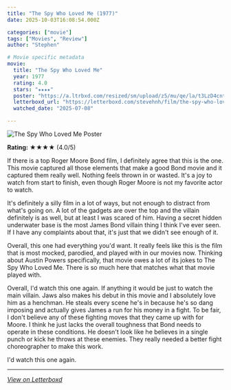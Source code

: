 ```yaml
---
title: "The Spy Who Loved Me (1977)"
date: 2025-10-03T16:08:54.000Z

categories: ["movie"]
tags: ["Movies", "Review"]
author: "Stephen"

# Movie specific metadata
movie:
  title: "The Spy Who Loved Me"
  year: 1977
  rating: 4.0
  stars: "★★★★"
  poster: "https://a.ltrbxd.com/resized/sm/upload/z5/mu/qe/la/t3LzD4cntRTfGJYtD01jXxaMnd9-0-600-0-900-crop.jpg?v=5b3e7f8b3f"
  letterboxd_url: "https://letterboxd.com/stevehnh/film/the-spy-who-loved-me/"
  watched_date: "2025-07-08"

---
```


![The Spy Who Loved Me Poster](https://a.ltrbxd.com/resized/sm/upload/z5/mu/qe/la/t3LzD4cntRTfGJYtD01jXxaMnd9-0-600-0-900-crop.jpg?v=5b3e7f8b3f)

**Rating:** ★★★★ (4.0/5)

If there is a top Roger Moore Bond film, I definitely agree that this is the one. This movie captured all those elements that make a good Bond movie and it captured them really well. Nothing feels thrown in or wasted. It's a joy to watch from start to finish, even though Roger Moore is not my favorite actor to watch.

It's definitely a silly film in a lot of ways, but not enough to distract from what's going on. A lot of the gadgets are over the top and the villain definitely is as well, but at least I was scared of him. Having a secret hidden underwater base is the most James Bond villain thing I think I've ever seen. If I have any complaints about that, it's just that we didn't see enough of it. 

Overall, this one had everything you'd want. It really feels like this is the film that is most mocked, parodied, and played with in our movies now. Thinking about Austin Powers specifically, that movie owes a lot of its jokes to The Spy Who Loved Me. There is so much here that matches what that movie played with.

Overall, I'd watch this one again. If anything it would be just to watch the main villain. Jaws also makes his debut in this movie and I absolutely love him as a henchman. He steals every scene he's in because he's so dang imposing and actually gives James a run for his money in a fight. To be fair, I don't believe any of these fighting moves that they came up with for Moore. I think he just lacks the overall toughness that Bond needs to operate in these conditions. He doesn't look like he believes in a single punch or kick he throws at these enemies. They really needed a better fight choreographer to make this work.

I'd watch this one again.

---

*[View on Letterboxd](https://letterboxd.com/stevehnh/film/the-spy-who-loved-me/)*
